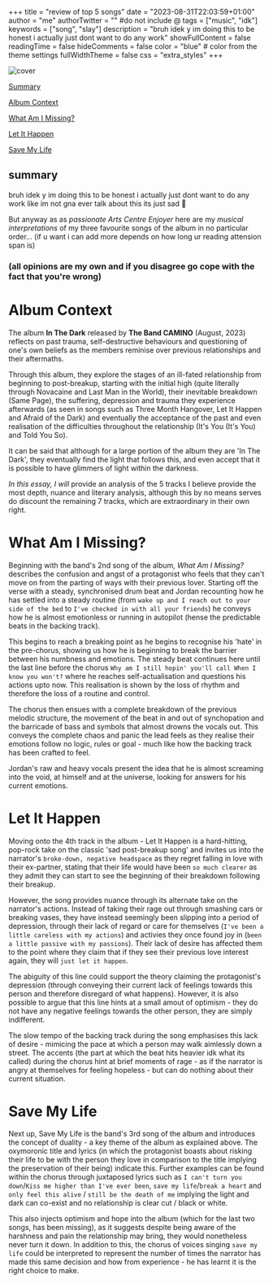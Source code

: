 +++
title = "review of top 5 songs"
date = "2023-08-31T22:03:59+01:00"
author = "me"
authorTwitter = "" #do not include @
tags = ["music", "idk"]
keywords = ["song", "slay"]
description = "bruh idek y im doing this to be honest i actually just dont want to do any work"
showFullContent = false
readingTime = false
hideComments = false
color = "blue" # color from the theme settings
fullWidthTheme = false
css = "extra_styles"
+++

![cover](/album-review/static/img/album-cover.jpg)

[Summary](#summary)


[Album Context](#album-context)


[What Am I Missing?](#what-am-i-missing)


[Let It Happen](#let-it-happen)


[Save My Life](#save-my-life)



## summary

bruh idek y im doing this to be honest i actually just dont want to do any work like im not gna ever talk about this its just sad 🫥
<br/>

But anyway as as *passionate Arts Centre Enjoyer* here are my *musical interpretations* of my three  favourite songs of the album in no particular order... (if u want i can add more depends on how long ur reading attension span is)

### (all opinions are my own and if you disagree go cope with the fact that you're wrong)

# Album Context

The album **In The Dark** released by **The Band CAMINO** (August, 2023) reflects on past trauma, self-destructive behaviours and questioning of one's own beliefs as the members reminise over previous relationships and their aftermaths.

Through this album, they explore the stages of an ill-fated relationship from beginning to post-breakup, starting with
the initial high (quite literally through Novacaine and Last Man in the World), their inevitable breakdown (Same Page), the suffering, depression
and trauma they experience afterwards (as seen in songs such as Three Month Hangover, Let It Happen and Afraid of the Dark) and eventually the acceptance of the past and even realisation of the difficulties throughout the relationship (It's You (It's You) and Told You So). 

It can be said that although for a large portion of the album they are 'In The Dark', they eventually find the light that follows this, and even
accept that it is possible to have glimmers of light within the darkness.

*In this essay, I will* provide an analysis of the 5 tracks I believe provide the most depth, nuance and literary analysis, although this by no means serves do discount the remaining 7 tracks, which are extraordinary in their own right.


# What Am I Missing?

Beginning with the band's 2nd song of the album, *What Am I Missing?* describes the confusion and angst of a protagonist who feels that they
can't move on from the parting of ways with their previous lover. Starting off the verse with a steady, synchronised drum beat and Jordan recounting how he has settled into a steady routine (from `wake up and I reach out to your side of the bed` to `I've checked in with all your friends`) he conveys how he is almost emotionless or running in autopilot (hense the predictable beats in the backing track).

This begins to reach a breaking point as he begins to recognise his 'hate' in the pre-chorus, showing us how he is beginning to break the barrier between his numbness and emotions. The steady beat continues here until the last line before the chorus `Why am I still hopin' you'll call When I know you won't?` where he reaches self-actualisation and questions his actions upto now. This realisation is shown by the loss of rhythm and therefore the loss of a routine and control.

The chorus then ensues with a complete breakdown of the previous melodic structure, the movement of the beat in and out of synchopation and the barricade of bass and symbols that almost drowns the vocals out. This conveys the complete chaos and panic the lead feels as they realise their emotions follow no logic, rules or goal - much like how the backing track has been crafted to feel.

Jordan's raw and heavy vocals present the idea that he is almost screaming into the void, at himself and at the universe, looking for answers for his current emotions.


# Let It Happen

Moving onto the 4th track in the album - Let It Happen is a hard-hitting, pop-rock take on the classic 'sad post-breakup song' and invites us into the narrator's `broke-down, negative headspace` as they regret falling in love with their ex-partner, stating that their life would have been `so much clearer` as they admit they can start to see the beginning of their breakdown following their breakup.

However, the song provides nuance through its alternate take on the narrator's actions. Instead of taking their rage out through smashing cars or breaking vases, they have instead seemingly been slipping into a period of depression, through their lack of regard or care for themselves (`I've been a little careless with my actions`) and activies they once found joy in (`been a little passive with my passions`). Their lack of desire has affected them to the point where they claim that if they see their previous love interest again, they will `just let it happen`.

The abiguity of this line could support the theory claiming the protagonist's depression (through conveying their current lack of feelings towards this person and therefore disregard of what happens). However, it is also possible to argue that this line hints at a small amout of optimism - they do not have any negative feelings towards the other person, they are simply indifferent.

The slow tempo of the backing track during the song emphasises this lack of desire - mimicing the pace at which a person may walk aimlessly down a street. The accents (the part at which the beat hits heavier idk what its called) during the chorus hint at brief moments of rage - as if the narrator is angry at themselves for feeling hopeless - but can do nothing about their current situation.

 
 # Save My Life 

 Next up, Save My Life is the band's 3rd song of the album and introduces the concept of duality - a key theme of the album as explained above. The oxymoronic title and lyrics (in which the protagonist boasts about risking their life to be with the person they love in comparison to the title implying the preservation of their being) indicate this. Further examples can be found within the chorus through juxtaposed lyrics such as `I can't turn you down`/`Kiss me higher than I've ever been`, 
 `save my life`/`break a heart` and `only feel this alive` / `still be the death of me` implying the light and dark can co-exist and no relationship is clear cut / black or white.

 This also injects optimism and hope into the album (which for the last two songs, has been missing), as it suggests despite being aware of the harshness and pain the relationship may bring, they would nonetheless never turn it down. In addition to this, the chorus of voices singing `save my life` could be interpreted to represent the number of times the narrator has made this same decision and how from experience - he has learnt it is the right choice to make.